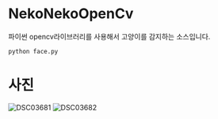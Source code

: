 # NekoNekoOpenCv
파이썬 opencv라이브러리를 사용해서 고양이를 감지하는 소스입니다.

```
python face.py
```

# 사진
![DSC03681](./DSC03681.JPG)
![DSC03682](./DSC03682.JPG)
